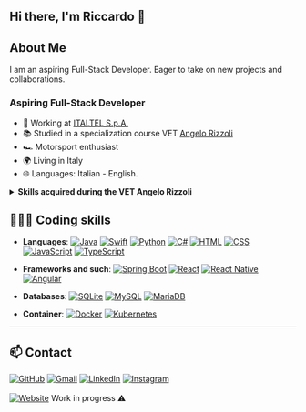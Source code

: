 ## Hi there, I'm Riccardo 🦀

## About Me
I am an aspiring Full-Stack Developer. Eager to take on new projects and collaborations.

### Aspiring Full-Stack Developer

- 💼 Working at [ITALTEL S.p.A.](https://www.italtel.com/)
- 📚 Studied in a specialization course VET [Angelo Rizzoli](https://www.itsrizzoli.it/en/home-en/)
- 🏎️ Motorsport enthusiast
- 🌍 Living in Italy
- 🌐 Languages: Italian - English.


<details>
<summary><b>Skills acquired during the VET Angelo Rizzoli</b></summary>
<p></p>
<details>
  <summary><b>UFT (Technical Skills)</b></summary>
  <ul>
    <p></p>
    <li><b>Operating Systems and competition management</b></li>
    <li><b>Computer networks and distributed computing</b></li>
    <li><b>Algorithms and Data Structures</b></li>
    <li><b>Basic Java programming and development tools</b></li>
    <li><b>Database and data analysis</b></li>
    <li><b>Java programming - Advanced</b></li>
    <li><b>Human-machine interaction</b></li>
    <li><b>Web development basics Front-end</b></li>
    <li><b>Framework for the Web Front End development</b></li>
    <li><b>Angular for Web development</b></li>
    <li><b>Design and Development</b></li>
    <li><b>Development for Windows applications</b></li>
    <li><b>Design and Development for Android</b></li>
    <li><b>Design and Development for iOS</b></li>
    <li><b>Spring Boot Backend</b></li>
    <li><b>Legal computing for developers</b></li>
  </ul>
</details>
<details>
  <summary><b>UFS (Soft Skills)</b></summary>
  <ul>
    <p></p>
    <li><b>Personal effectiveness and behavioural style</b></li>
    <li><b>Data protection, digital law, digital transformation and blockchain</b></li>
    <li><b>Commercial law, employment law and GDPR</b></li>
    <li><b>Economics and business organization</b></li>
    <li><b>Quality, environment, health and safety at work</b></li>
    <li><b>Project Management - Agile</b></li>
    <li><b>English language and micro languages</b></li>
    <li><b>Problem solving and design thinking</b></li>
    <li><b>Communication, interpersonal skills and team building</b></li>
    <li><b>Personal branding and work orientation</b></li>
    <li><b>Team Working</b></li>
  </ul>
</details>
</details>

## 🧑🏽‍💻 Coding skills

- **Languages**: 
  [![Java](https://img.shields.io/badge/Java-007396?logo=java&logoColor=white)](https://en.wikipedia.org/wiki/Java_(programming_language)) 
  [![Swift](https://img.shields.io/badge/Swift-F05138?logo=Swift&logoColor=white)](https://en.wikipedia.org/wiki/Swift_(programming_language)) 
  [![Python](https://img.shields.io/badge/Python-3776AB?logo=python&logoColor=white)](https://en.wikipedia.org/wiki/Python_(programming_language)) 
  [![C#](https://img.shields.io/badge/C%23-239120?logo=csharp&logoColor=white)](https://en.wikipedia.org/wiki/C_Sharp_(programming_language)) 
  [![HTML](https://img.shields.io/badge/HTML-E34F26?logo=html5&logoColor=white)](https://en.wikipedia.org/wiki/HTML) 
  [![CSS](https://img.shields.io/badge/CSS-1572B6?logo=css3&logoColor=white)](https://en.wikipedia.org/wiki/CSS) 
  [![JavaScript](https://img.shields.io/badge/JavaScript-F7DF1E?logo=javascript&logoColor=black)](https://en.wikipedia.org/wiki/JavaScript) 
  [![TypeScript](https://img.shields.io/badge/TypeScript-3178C6?logo=typescript&logoColor=white)](https://en.wikipedia.org/wiki/TypeScript) 

- **Frameworks and such**: 
  [![Spring Boot](https://img.shields.io/badge/Spring%20Boot-6DB33F?logo=springboot&logoColor=fff)](https://en.wikipedia.org/wiki/Spring_Boot) 
  [![React](https://img.shields.io/badge/React-61DAFB?logo=react&logoColor=black)](https://en.wikipedia.org/wiki/React_(software)) 
  [![React Native](https://img.shields.io/badge/React_Native-20232A?logo=react&logoColor=61DAFB)](https://en.wikipedia.org/wiki/React_Native) 
  [![Angular](https://img.shields.io/badge/Angular-E23237?logo=angular&logoColor=white)](https://en.wikipedia.org/wiki/Angular_(web_framework)) 

- **Databases**: 
  [![SQLite](https://img.shields.io/badge/SQLite-003B57?logo=sqlite&logoColor=white)](https://en.wikipedia.org/wiki/SQLite) 
  [![MySQL](https://img.shields.io/badge/MySQL-4479A1?logo=mysql&logoColor=white)](https://en.wikipedia.org/wiki/MySQL) 
  [![MariaDB](https://img.shields.io/badge/MariaDB-003545?logo=mariadb&logoColor=white)](https://en.wikipedia.org/wiki/MariaDB) 

- **Container**: 
  [![Docker](https://img.shields.io/badge/Docker-2496ED?logo=docker&logoColor=fff)](https://en.wikipedia.org/wiki/Docker_(software)) 
  [![Kubernetes](https://img.shields.io/badge/Kubernetes-326CE5?logo=kubernetes&logoColor=fff)](https://en.wikipedia.org/wiki/Kubernetes) 

---

## 📫 Contact

[![GitHub](https://img.shields.io/badge/GitHub-%23121011.svg?logo=github&logoColor=white)](https://github.com/RiccardoSilvestri)
[![Gmail](https://img.shields.io/badge/Gmail-D14836?logo=gmail&logoColor=white)](mailto:r.silvestri04@gmail.com)
[![LinkedIn](https://custom-icon-badges.demolab.com/badge/LinkedIn-0A66C2?logo=linkedin-white&logoColor=fff)](https://www.linkedin.com/in/riccardo-silvestri-477767171/)
[![Instagram](https://img.shields.io/badge/Instagram-%23E4405F.svg?logo=Instagram&logoColor=white)](https://www.instagram.com/riccardo.silvestri.it/)
<br><br> [![Website](https://img.shields.io/website-up-down-green-red/http/NOTAWORKINGLINK.com.svg)](http://riccardosilvestri.com/) Work in progress ⚠ 

